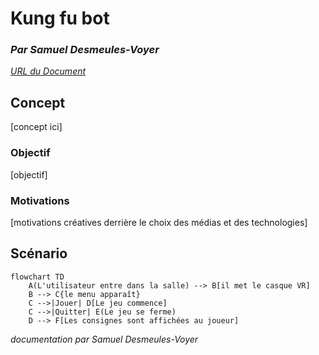 # Kung fu bot

### *Par Samuel Desmeules-Voyer*

*[URL du Document](samesthumain.github.io/)*

## Concept
[concept ici]

### Objectif
[objectif]

### Motivations
[motivations créatives derrière le choix des médias et des technologies]


## Scénario

```mermaid
flowchart TD
    A(L'utilisateur entre dans la salle) --> B[il met le casque VR]
    B --> C{le menu apparaît}
    C -->|Jouer| D[Le jeu commence]
    C -->|Quitter| E(Le jeu se ferme)
    D --> F[Les consignes sont affichées au joueur]

```

*documentation par Samuel Desmeules-Voyer*
